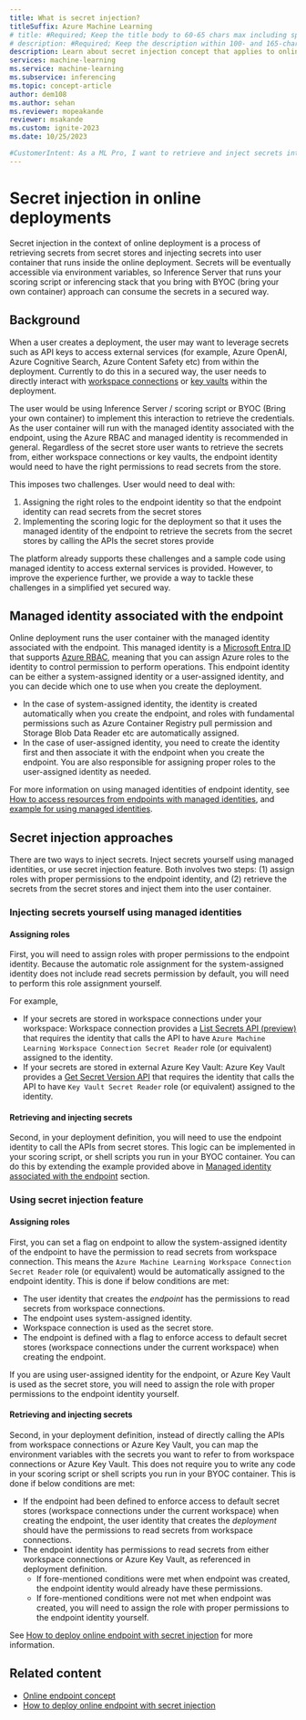 ```yaml
---
title: What is secret injection?
titleSuffix: Azure Machine Learning
# title: #Required; Keep the title body to 60-65 chars max including spaces and brand
# description: #Required; Keep the description within 100- and 165-characters including spaces
description: Learn about secret injection concept that applies to online endpoints in Azure Machine Learning.
services: machine-learning
ms.service: machine-learning
ms.subservice: inferencing
ms.topic: concept-article
author: dem108
ms.author: sehan
ms.reviewer: mopeakande
reviewer: msakande
ms.custom: ignite-2023
ms.date: 10/25/2023

#CustomerIntent: As a ML Pro, I want to retrieve and inject secrets into the deployment environment easily so that secrets can be consumed by the deployment I create in a secured manner.
---
```


# Secret injection in online deployments

Secret injection in the context of online deployment is a process of retrieving secrets from secret stores and injecting secrets into user container that runs inside the online deployment. Secrets will be eventually accessible via environment variables, so Inference Server that runs your scoring script or inferencing stack that you bring with BYOC (bring your own container) approach can consume the secrets in a secured way.


## Background

When a user creates a deployment, the user may want to leverage secrets such as API keys to access external services (for example, Azure OpenAI, Azure Cognitive Search, Azure Content Safety etc) from within the deployment. Currently to do this in a secured way, the user needs to directly interact with [workspace connections](prompt-flow/concept-connections.md) or [key vaults](/azure/key-vault/general/overview.md) within the deployment.

The user would be using Inference Server / scoring script or BYOC (Bring your own container) to implement this interaction to retrieve the credentials. As the user container will run with the managed identity associated with the endpoint, using the Azure RBAC and managed identity is recommended in general. Regardless of the secret store user wants to retrieve the secrets from, either workspace connections or key vaults, the endpoint identity would need to have the right permissions to read secrets from the store.

This imposes two challenges. User would need to deal with:
1. Assigning the right roles to the endpoint identity so that the endpoint identity can read secrets from the secret stores
1. Implementing the scoring logic for the deployment so that it uses the managed identity of the endpoint to retrieve the secrets from the secret stores by calling the APIs the secret stores provide

The platform already supports these challenges and a sample code using managed identity to access external services is provided. However, to improve the experience further, we provide a way to tackle these challenges in a simplified yet secured way.


## Managed identity associated with the endpoint

Online deployment runs the user container with the managed identity associated with the endpoint. This managed identity is a [Microsoft Entra ID](/entra/fundamentals/whatis) that supports [Azure RBAC](/azure/role-based-access-control/overview.md), meaning that you can assign Azure roles to the identity to control permission to perform operations. This endpoint identity can be either a system-assigned identity or a user-assigned identity, and you can decide which one to use when you create the deployment.

- In the case of system-assigned identity, the identity is created automatically when you create the endpoint, and roles with fundamental permissions such as Azure Container Registry pull permission and Storage Blob Data Reader etc are automatically assigned.
- In the case of user-assigned identity, you need to create the identity first and then associate it with the endpoint when you create the endpoint. You are also responsible for assigning proper roles to the user-assigned identity as needed.

For more information on using managed identities of endpoint identity, see [How to access resources from endpoints with managed identities](how-to-access-resources-from-endpoints-managed-identities.md), and [example for using managed identities](https://github.com/Azure/azureml-examples/tree/main/cli/endpoints/online/managed/managed-identities).


## Secret injection approaches

There are two ways to inject secrets. Inject secrets yourself using managed identities, or use secret injection feature. Both involves two steps: (1) assign roles with proper permissions to the endpoint identity, and (2) retrieve the secrets from the secret stores and inject them into the user container.

### Injecting secrets yourself using managed identities

#### Assigning roles

First, you will need to assign roles with proper permissions to the endpoint identity. Because the automatic role assignment for the system-assigned identity does not include read secrets permission by default, you will need to perform this role assignment yourself.

For example,

- If your secrets are stored in workspace connections under your workspace: Workspace connection provides a [List Secrets API (preview)](https://learn.microsoft.com/rest/api/azureml/2023-08-01-preview/workspace-connections/list-secrets) that requires the identity that calls the API to have `Azure Machine Learning Workspace Connection Secret Reader` role (or equivalent) assigned to the identity.
- If your secrets are stored in external Azure Key Vault: Azure Key Vault provides a [Get Secret Version API](https://learn.microsoft.com/rest/api/keyvault/secrets/get-secret-versions/get-secret-versions) that requires the identity that calls the API to have `Key Vault Secret Reader` role (or equivalent) assigned to the identity.

#### Retrieving and injecting secrets

Second, in your deployment definition, you will need to use the endpoint identity to call the APIs from secret stores. This logic can be implemented in your scoring script, or shell scripts you run in your BYOC container. You can do this by extending the example provided above in [Managed identity associated with the endpoint](#managed-identity-associated-with-the-endpoint) section.

### Using secret injection feature

#### Assigning roles

First, you can set a flag on endpoint to allow the system-assigned identity of the endpoint to have the permission to read secrets from workspace connection. This means the `Azure Machine Learning Workspace Connection Secret Reader` role (or equivalent) would be automatically assigned to the endpoint identity. This is done if below conditions are met: 

- The user identity that creates the _endpoint_ has the permissions to read secrets from workspace connections.
- The endpoint uses system-assigned identity.
- Workspace connection is used as the secret store.
- The endpoint is defined with a flag to enforce access to default secret stores (workspace connections under the current workspace) when creating the endpoint.

If you are using user-assigned identity for the endpoint, or Azure Key Vault is used as the secret store, you will need to assign the role with proper permissions to the endpoint identity yourself.

#### Retrieving and injecting secrets

Second, in your deployment definition, instead of directly calling the APIs from workspace connections or Azure Key Vault, you can map the environment variables with the secrets you want to refer to from workspace connections or Azure Key Vault. This does not require you to write any code in your scoring script or shell scripts you run in your BYOC container. This is done if below conditions are met:

- If the endpoint had been defined to enforce access to default secret stores (workspace connections under the current workspace) when creating the endpoint, the user identity that creates the _deployment_ should have the permissions to read secrets from workspace connections.
- The endpoint identity has permissions to read secrets from either workspace connections or Azure Key Vault, as referenced in deployment definition.
    - If fore-mentioned conditions were met when endpoint was created, the endpoint identity would already have these permissions.
    - If fore-mentioned conditions were not met when endpoint was created, you will need to assign the role with proper permissions to the endpoint identity yourself.

See [How to deploy online endpoint with secret injection](how-to-deploy-online-endpoint-with-secret-injection.md) for more information.


## Related content

- [Online endpoint concept](concept-endpoints-online.md)
- [How to deploy online endpoint with secret injection](how-to-deploy-online-endpoint-with-secret-injection.md)

<!--
Remove all the comments in this template before you sign-off or merge to the main branch.
-->
